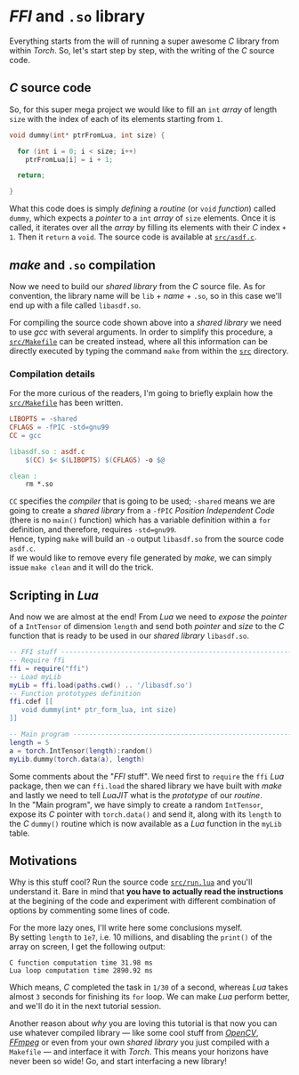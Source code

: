 # *FFI* and `.so` library

Everything starts from the will of running a super awesome *C* library from within *Torch*.
So, let's start step by step, with the writing of the *C* source code.

## *C* source code

So, for this super mega project we would like to fill an `int` *array* of length `size` with the index of each of its elements starting from `1`.

```c
void dummy(int* ptrFromLua, int size) {

  for (int i = 0; i < size; i++)
    ptrFromLua[i] = i + 1;

  return;

}
```

What this code does is simply *defining* a *routine* (or `void` *function*) called `dummy`, which expects a *pointer* to a `int` *array* of `size` elements. Once it is called, it iterates over all the *array* by filling its elements with their *C* index `+ 1`. Then it `return` a `void`.
The source code is available at [`src/asdf.c`](src/asdf.c).

## *make* and `.so` compilation

Now we need to build our *shared library* from the *C* source file. As for convention, the library name will be `lib` + *name* + `.so`, so in this case we'll end up with a file called `libasdf.so`.

For compiling the source code shown above into a *shared library* we need to use *gcc* with several arguments.
In order to simplify this procedure, a [`src/Makefile`](src/Makefile) can be created instead, where all this information can be directly executed by typing the command `make` from within the [`src`](src) directory.

### Compilation details

For the more curious of the readers, I'm going to briefly explain how the [`src/Makefile`](src/Makefile) has been written.

```makefile
LIBOPTS = -shared
CFLAGS = -fPIC -std=gnu99
CC = gcc

libasdf.so : asdf.c
	$(CC) $< $(LIBOPTS) $(CFLAGS) -o $@

clean :
	rm *.so
```

`CC` specifies the *compiler* that is going to be used; `-shared` means we are going to create a *shared library* from a `-fPIC` *Position Independent Code* (there is no `main()` function) which has a variable definition within a `for` definition, and therefore, requires `-std=gnu99`.  
Hence, typing `make` will build an `-o` output `libasdf.so` from the source code `asdf.c`.  
If we would like to remove every file generated by *make*, we can simply issue `make clean` and it will do the trick.

## Scripting in *Lua*

And now we are almost at the end! From *Lua* we need to *expose* the *pointer* of a `IntTensor` of dimension `length` and send both *pointer* and *size* to the *C* function that is ready to be used in our *shared library* `libasdf.so`.

```lua
-- FFI stuff -------------------------------------------------------------------
-- Require ffi
ffi = require("ffi")
-- Load myLib
myLib = ffi.load(paths.cwd() .. '/libasdf.so')
-- Function prototypes definition
ffi.cdef [[
   void dummy(int* ptr_form_lua, int size)
]]

-- Main program ----------------------------------------------------------------
length = 5
a = torch.IntTensor(length):random()
myLib.dummy(torch.data(a), length)
```

Some comments about the "*FFI* stuff". We need first to `require` the `ffi` *Lua* package, then we can `ffi.load` the shared library we have built with *make* and lastly we need to tell *LuaJIT* what is the *prototype* of our *routine*.  
In the "Main program", we have simply to create a random `IntTensor`, expose its *C* pointer with `torch.data()` and send it, along with its `length` to the *C* `dummy()` routine which is now available as a *Lua* function in the `myLib` table.

## Motivations

Why is this stuff cool? Run the source code [`src/run.lua`](scr/run.lua) and you'll understand it. Bare in mind that **you have to actually read the instructions** at the begining of the code and experiment with different combination of options by commenting some lines of code.

For the more lazy ones, I'll write here some conclusions myself.  
By setting `length` to `1e7`, i.e. 10 millions, and disabling the `print()` of the array on screen, I get the following output:

```
C function computation time 31.98 ms
Lua loop computation time 2890.92 ms
```

Which means, *C* completed the task in `1/30` of a second, whereas *Lua* takes almost `3` seconds for finishing its `for` loop. We can make *Lua* perform better, and we'll do it in the next tutorial session.

Another reason about *why* you are loving this tutorial is that now you can use whatever compiled library — like some cool stuff from [*OpenCV*](http://opencv.org/), [*FFmpeg*](https://www.ffmpeg.org/) or even from your own *shared library* you just compiled with a `Makefile` — and interface it with *Torch*. This means your horizons have never been so wide! Go, and start interfacing a new library!
